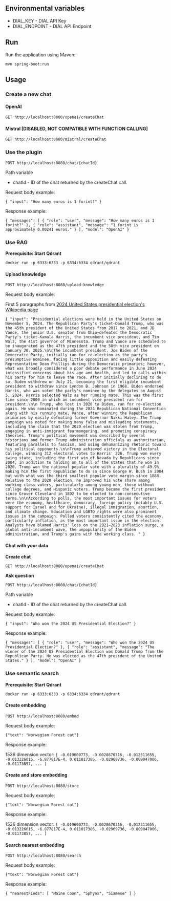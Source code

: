 ## Environmental variables

- DIAL_KEY - DIAL API Key
- DIAL_ENDPOINT - DIAL API Endpoint

## Run

Run the application using Maven:

``
mvn spring-boot:run
``

## Usage

### Create a new chat

#### OpenAI
``
GET http://localhost:8080/openai/createChat
``

#### Mistral [DISABLED, NOT COMPATIBLE WITH FUNCTION CALLING]

``
GET http://localhost:8080/mistral/createChat
``

### Use the plugin

``
POST http://localhost:8080/chat/{chatId}
``

Path variable

- chatId - ID of the chat returned by the createChat call.

Request body example:

`
{
"input": "How many euros is 1 forint?"
}
`

Response example:

`{
"messages": [
{
"role": "user",
"message": "How many euros is 1 forint?"
},
{
"role": "assistant",
"message": "1 forint is approximately 0.00241 euros."
}
],
"model": "OpenAI"
}
`

### Use RAG

**Prerequisite: Start Qdrant**

`docker run -p 6333:6333 -p 6334:6334 qdrant/qdrant`

#### Upload knowledge

`
POST http://localhost:8080/upload-knowledge
`

Request body example:

First 5 paragraphs from [2024 United States presidential election's Wikipedia page](https://en.wikipedia.org/wiki/2024_United_States_presidential_election)

`
{
"input": "Presidential elections were held in the United States on November 5, 2024. The Republican Party's ticket—Donald Trump, who was the 45th president of the United States from 2017 to 2021, and JD Vance, the junior U.S. senator from Ohio—defeated the Democratic Party's ticket—Kamala Harris, the incumbent vice president, and Tim Walz, the 41st governor of Minnesota. Trump and Vance are scheduled to be inaugurated as the 47th president and the 50th vice president on January 20, 2025.\n\nThe incumbent president, Joe Biden of the Democratic Party, initially ran for re-election as the party's presumptive nominee, facing little opposition and easily defeating Representative Dean Phillips during the Democratic primaries; however, what was broadly considered a poor debate performance in June 2024 intensified concerns about his age and health, and led to calls within his party for him to leave the race. After initially declining to do so, Biden withdrew on July 21, becoming the first eligible incumbent president to withdraw since Lyndon B. Johnson in 1968. Biden endorsed Harris, who was voted the party's nominee by the delegates on August 5, 2024. Harris selected Walz as her running mate. This was the first time since 2000 in which an incumbent vice president ran for president.\n\n Trump, who lost in 2020 to Biden, ran for re-election again. He was nominated during the 2024 Republican National Convention along with his running mate, Vance, after winning the Republican primaries by easily defeating former Governor Nikki Haley. The Trump campaign was noted for making many false and misleading statements, including the claim that the 2020 election was stolen from Trump, engaging in anti-immigrant fearmongering, and promoting conspiracy theories. Trump's political movement was described by several historians and former Trump administration officials as authoritarian, featuring parallels to fascism, and using dehumanizing rhetoric toward his political opponents.\n\nTrump achieved victory in the Electoral College, winning 312 electoral votes to Harris' 226. Trump won every swing state, including the first win of Nevada by Republicans since 2004, in addition to holding on to all of the states that he won in 2020. Trump won the national popular vote with a plurality of 49.9%, making him the first Republican to do so since George W. Bush in 2004 but with what was the third smallest popular vote margin since 1888. Relative to the 2020 election, he improved his vote share among working class voters, particularly among young men, those without college degrees, and Hispanic voters. Trump became the first president since Grover Cleveland in 1892 to be elected to non-consecutive terms.\n\nAccording to polls, the most important issues for voters were the economy, healthcare, democracy, foreign policy (notably U.S. support for Israel and for Ukraine), illegal immigration, abortion, and climate change. Education and LGBTQ rights were also prominent issues in the campaign. Polled voters consistently cited the economy, particularly inflation, as the most important issue in the election. Analysts have blamed Harris' loss on the 2021–2023 inflation surge, a global anti-incumbent wave, the unpopularity of the Biden administration, and Trump's gains with the working class. "
}
`

#### Chat with your data

**Create chat**

``
GET http://localhost:8080/openai/createChat
``

**Ask question**

``
POST http://localhost:8080/chat/{chatId}
``

Path variable

- chatId - ID of the chat returned by the createChat call.

Request body example:

`
{
"input": "Who won the 2024 US Presidential Election?"
}
`

Response example:

`
{
"messages": [
{
"role": "user",
"message": "Who won the 2024 US Presidential Election?"
},
{
"role": "assistant",
"message": "The winner of the 2024 US Presidential Election was Donald Trump from the Republican Party. He was elected as the 47th president of the United States."
}
],
"model": "OpenAI"
}
`

### Use semantic search

**Prerequisite: Start Qdrant**

`docker run -p 6333:6333 -p 6334:6334 qdrant/qdrant`

#### Create embedding

`POST http://localhost:8080/embed`

Request body example:

`{"text": "Norwegian Forest cat"}`

Response example:

1536 dimension vector:
`[
-0.019600773,
-0.0028670316,
-0.012311655,
-0.013226015,
-6.877817E-4,
0.011017386,
-0.02969736,
-0.009047006,
-0.01173857,
...
]`

#### Create and store embedding

`POST http://localhost:8080/store`

Request body example:

`{"text": "Norwegian Forest cat"}`

Response example:

1536 dimension vector:
`[
-0.019600773,
-0.0028670316,
-0.012311655,
-0.013226015,
-6.877817E-4,
0.011017386,
-0.02969736,
-0.009047006,
-0.01173857,
...
]`

#### Search nearest embedding

`POST http://localhost:8080/search`

Request body example:

`{"text": "Norwegian Forest cat"}`

Response example:

`{
"nearestFinds": [
"Maine Coon",
"Sphynx",
"Siamese"
]
}`